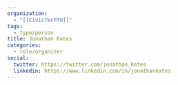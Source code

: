 ```yaml
---
organization:
  - "[[CivicTechTO]]"
tags:
  - type/person
title: Jonathan Kates
categories:
  - role/organizer
social:
  twitter: https://twitter.com/jonathan_kates
  linkedin: https://www.linkedin.com/in/jonathankates
---
```

